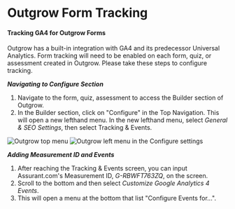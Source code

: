 # Outgrow Form Tracking

#### Tracking GA4 for Outgrow Forms
Outgrow has a built-in integration with GA4 and its predecessor Universal Analytics. Form tracking will need to be enabled on each form, quiz, or assessment created in Outgrow. Please take these steps to configure tracking.

***Navigating to Configure Section***
1. Navigate to the form, quiz, assessment to access the Builder section of Outgrow.
1. In the Builder section, click on "Configure" in the Top Navigation. This will open a new lefthand menu. In the new lefthand menu, select _General & SEO  Settings_, then select Tracking & Events.

![Outgrow top menu](https://github.com/searchdiscovery/Apollo-Documentation-Assurant-Corporate---US-and-Global/assets/24525739/23a90b0e-746b-4956-bf09-a9c466d18c7e)
![Outgrow left menu in the Configure settings](https://github.com/searchdiscovery/Apollo-Documentation-Assurant-Corporate---US-and-Global/assets/24525739/8b227015-bd5f-4bba-984d-51139f491f21)

***Adding Measurement ID and Events***

1. After reaching the Tracking & Events screen, you can input Assurant.com's Measurement ID, _G-RBWFT763ZQ_, on the screen.  
1. Scroll to the bottom and then select _Customize Google Analytics 4 Events_. 
1. This will open a menu at the bottom that list "Configure Events for...". 
